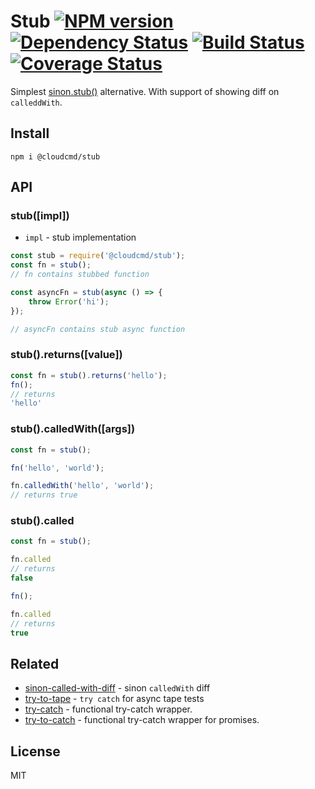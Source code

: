 # Stub [![NPM version][NPMIMGURL]][NPMURL] [![Dependency Status][DependencyStatusIMGURL]][DependencyStatusURL] [![Build Status][BuildStatusIMGURL]][BuildStatusURL] [![Coverage Status][CoverageIMGURL]][CoverageURL]

[NPMIMGURL]:                https://img.shields.io/npm/v/@cloudcmd/stub.svg?style=flat&longCache=true
[BuildStatusIMGURL]:        https://img.shields.io/travis/cloudcmd/stub/master.svg?style=flat&longCache=true
[DependencyStatusIMGURL]:   https://img.shields.io/david/cloudcmd/stub.svg?style=flat&longCache=true
[NPMURL]:                   https://npmjs.org/package/@cloudcmd/stub "npm"
[BuildStatusURL]:           https://travis-ci.org/cloudcmd/stub  "Build Status"
[DependencyStatusURL]:      https://david-dm.org/cloudcmd/stub "Dependency Status"

[CoverageURL]:              https://coveralls.io/github/cloudcmd/stub?branch=master
[CoverageIMGURL]:           https://coveralls.io/repos/cloudcmd/stub/badge.svg?branch=master&service=github

Simplest [sinon.stub()](https://sinonjs.org/) alternative. With support of showing diff on `calleddWith`.

## Install

```
npm i @cloudcmd/stub
```


## API

### stub([impl])

- `impl` - stub implementation

```js
const stub = require('@cloudcmd/stub');
const fn = stub();
// fn contains stubbed function

const asyncFn = stub(async () => {
    throw Error('hi');
});

// asyncFn contains stub async function
```

### stub().returns([value])

```js
const fn = stub().returns('hello');
fn();
// returns
'hello'
```

### stub().calledWith([args])

```js
const fn = stub();

fn('hello', 'world');

fn.calledWith('hello', 'world');
// returns true
```

### stub().called

```js
const fn = stub();

fn.called
// returns
false

fn();

fn.called
// returns
true
```

## Related

- [sinon-called-with-diff](https://github.com/coderaiser/sinon-called-with-diff) - sinon `calledWith` diff
- [try-to-tape](https://github.com/coderaiser/try-to-tape) - `try catch` for async tape tests
- [try-catch](https://github.com/coderaiser/try-catch "TryCatch") - functional try-catch wrapper.
- [try-to-catch](https://github.com/coderaiser/try-to-catch "TryToCatch") - functional try-catch wrapper for promises.

## License

MIT

